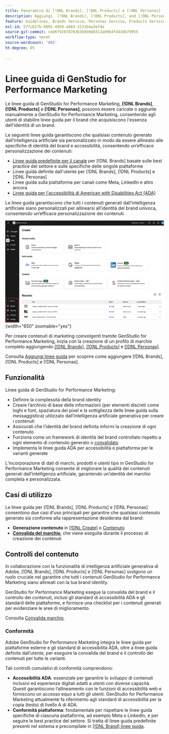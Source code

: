 ```yaml
---
title: Panoramica di [!DNL Brands], [!DNL Products] e [!DNL Personas]
description: Aggiungi  [!DNL Brands], [!DNL Products], and [!DNL Personas] a GenStudio for Performance Marketing per creare un profilo di marchio completo che includa tutti gli aspetti della rappresentazione di un marchio.
feature: Guidelines, Brands Service, Personas Service, Products Service
exl-id: 577c627b-0895-4958-a883-3133b4a3efde
source-git-commit: ced6f92878783b3b950d8313a89b4fd43db79955
workflow-type: tm+mt
source-wordcount: '492'
ht-degree: 0%

---
```


# Linee guida di GenStudio for Performance Marketing

Le linee guida di GenStudio for Performance Marketing, **[!DNL Brands]**, **[!DNL Products]** e **[!DNL Personas]**, possono essere caricate o aggiunte manualmente a GenStudio for Performance Marketing, consentendo agli utenti di stabilire linee guida per il brand che acquisiscono l&#39;essenza dell&#39;identità di un brand.

Le seguenti linee guida garantiscono che qualsiasi contenuto generato dall’intelligenza artificiale sia personalizzato in modo da essere allineato alle specifiche di identità del brand e accessibilità, consentendo un’efficace personalizzazione dei contenuti:

* [Linee guida predefinite per il canale](/help/user-guide/guidelines/brands.md#default-channel-guidelines) per [!DNL Brands] basate sulle best practice del settore e sulle specifiche delle singole piattaforme
* Linee guida definite dall&#39;utente per [!DNL Brands], [!DNL Products] e [!DNL Personas]
* Linee guida sulla piattaforma per canali come Meta, LinkedIn e altro ancora
* [Linee guida per l&#39;accessibilità di American with Disabilities Act (ADA)](#compliance)

Le linee guida garantiscono che tutti i contenuti generati dall’intelligenza artificiale siano personalizzati per allinearsi all’identità del brand univoca, consentendo un’efficace personalizzazione dei contenuti.

![Linee guida in GenStudio for Performance Marketing](/help/assets/guidelines.png){width="650" zoomable="yes"}

Per creare contenuti di marketing coinvolgenti tramite GenStudio for Performance Marketing, inizia con la creazione di un profilo di marchio completo aggiungendo [[!DNL Brands]](/help/user-guide/guidelines/brands.md), [[!DNL Products]](/help/user-guide/guidelines/products.md) e [[!DNL Personas]](/help/user-guide/guidelines/personas.md).

Consulta [Aggiungi linee guida](/help/user-guide/guidelines/add-guidelines.md) per scoprire come aggiungere [!DNL Brands], [!DNL Products] e [!DNL Personas].

## Funzionalità

Linee guida di GenStudio for Performance Marketing:

* Definire la complessità della brand identity
* Creare l’archivio di base delle informazioni (per elementi discreti come loghi e font, spaziatura dei pixel e la sottigliezza delle linee guida sulla messaggistica) utilizzato dall’intelligenza artificiale generativa per creare i contenuti
* Assicurati che l’identità del brand definita informi la creazione di ogni contenuto
* Funziona come un framework di identità del brand controllato rispetto a ogni elemento di contenuto generato o [convalidato](#brand-validation)
* Implementa le linee guida ADA per accessibilità e piattaforma per le varianti generate

L’incorporazione di dati di marchi, prodotti e utenti tipo in GenStudio for Performance Marketing consente di migliorare la qualità dei contenuti generati dall’intelligenza artificiale, garantendo un’identità del marchio completa e personalizzata.

## Casi di utilizzo

Le linee guida per [!DNL Brands], [!DNL Products] e [!DNL Personas] consentono due casi d&#39;uso principali per garantire che qualsiasi contenuto generato sia conforme alla rappresentazione desiderata dal brand:

* **Generazione contenuto** in [[!DNL Create]](/help/user-guide/create/overview.md) o [Contenuto](/help/user-guide/content/overview.md)
* [**Convalida del marchio**](#brand-validation), che viene eseguita durante il processo di creazione dei contenuti

## Controlli del contenuto

In collaborazione con la funzionalità di intelligenza artificiale generativa di Adobe, [!DNL Brands], [!DNL Products] e [!DNL Personas] svolgono un ruolo cruciale nel garantire che tutti i contenuti GenStudio for Performance Marketing siano allineati con la tua brand identity.

GenStudio for Performance Marketing esegue la convalida del brand e il controllo dei contenuti, inclusi gli standard di accessibilità ADA e gli standard delle piattaforme, e fornisce una checklist per i contenuti generati per evidenziare le aree di miglioramento.

Consulta [Convalida marchio](/help/user-guide/guidelines/brand-validation.md).

### Conformità

Adobe GenStudio for Performance Marketing integra le linee guida per piattaforme esterne e gli standard di accessibilità ADA, oltre a linee guida definite dall’utente, per eseguire la convalida del brand e il controllo dei contenuti per tutte le varianti.

Tali controlli cumulativi di conformità comprendono:

* **Accessibilità ADA**: essenziale per garantire lo sviluppo di contenuti inclusivi ed esperienze digitali adatti a utenti con diverse capacità. Questi garantiscono l’allineamento con le funzioni di accessibilità web e forniscono un accesso equo a tutti gli utenti. GenStudio for Performance Marketing attualmente fa riferimento agli standard di accessibilità per la copia (testo) di livello A di ADA.
* **Conformità piattaforma**: fondamentale per rispettare le linee guida specifiche di ciascuna piattaforma, ad esempio Meta o LinkedIn, e per seguire le best practice del settore. Si tratta di linee guida predefinite presenti nel sistema e precompilate in [[!DNL Brand] linee guida](/help/user-guide/guidelines/brands.md#brands-guidelines).
